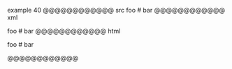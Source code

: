 example 40
@@@@@@@@@@@@ src
foo
    # bar
@@@@@@@@@@@@ xml
<?xml version="1.0" encoding="UTF-8"?>
<!DOCTYPE document SYSTEM "CommonMark.dtd">
<document xmlns="http://commonmark.org/xml/1.0">
  <paragraph>
    <text>foo</text>
    <softbreak />
    <text># bar</text>
  </paragraph>
</document>
@@@@@@@@@@@@ html
<p>foo
# bar</p>
@@@@@@@@@@@@
